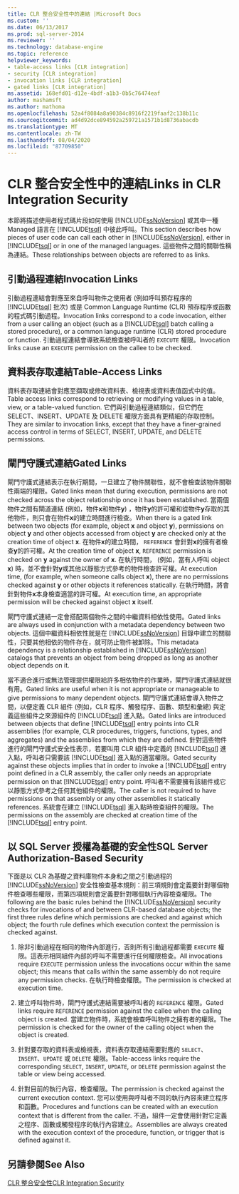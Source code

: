 ```yaml
---
title: CLR 整合安全性中的連結 |Microsoft Docs
ms.custom: ''
ms.date: 06/13/2017
ms.prod: sql-server-2014
ms.reviewer: ''
ms.technology: database-engine
ms.topic: reference
helpviewer_keywords:
- table-access links [CLR integration]
- security [CLR integration]
- invocation links [CLR integration]
- gated links [CLR integration]
ms.assetid: 168efd01-d12e-4bdf-a1b3-0b5c76474eaf
author: mashamsft
ms.author: mathoma
ms.openlocfilehash: 52a4f8084a8a90384c8916f2219faaf2c138b11c
ms.sourcegitcommit: ad4d92dce894592a259721a1571b1d8736abacdb
ms.translationtype: MT
ms.contentlocale: zh-TW
ms.lasthandoff: 08/04/2020
ms.locfileid: "87709850"
---
```

# <a name="links-in-clr-integration-security"></a><span data-ttu-id="3e2bb-102">CLR 整合安全性中的連結</span><span class="sxs-lookup"><span data-stu-id="3e2bb-102">Links in CLR Integration Security</span></span>
  <span data-ttu-id="3e2bb-103">本節將描述使用者程式碼片段如何使用 [!INCLUDE[ssNoVersion](../../includes/ssnoversion-md.md)] 或其中一種 Managed 語言在 [!INCLUDE[tsql](../../includes/tsql-md.md)] 中彼此呼叫。</span><span class="sxs-lookup"><span data-stu-id="3e2bb-103">This section describes how pieces of user code can call each other in [!INCLUDE[ssNoVersion](../../includes/ssnoversion-md.md)], either in [!INCLUDE[tsql](../../includes/tsql-md.md)] or in one of the managed languages.</span></span> <span data-ttu-id="3e2bb-104">這些物件之間的關聯性稱為連結。</span><span class="sxs-lookup"><span data-stu-id="3e2bb-104">These relationships between objects are referred to as links.</span></span>  
  
## <a name="invocation-links"></a><span data-ttu-id="3e2bb-105">引動過程連結</span><span class="sxs-lookup"><span data-stu-id="3e2bb-105">Invocation Links</span></span>  
 <span data-ttu-id="3e2bb-106">引動過程連結會對應至來自呼叫物件之使用者 (例如呼叫預存程序的 [!INCLUDE[tsql](../../includes/tsql-md.md)] 批次) 或是 Common Language Runtime (CLR) 預存程序或函數的程式碼引動過程。</span><span class="sxs-lookup"><span data-stu-id="3e2bb-106">Invocation links correspond to a code invocation, either from a user calling an object (such as a [!INCLUDE[tsql](../../includes/tsql-md.md)] batch calling a stored procedure), or a common language runtime (CLR) stored procedure or function.</span></span> <span data-ttu-id="3e2bb-107">引動過程連結會導致系統檢查被呼叫者的 `EXECUTE` 權限。</span><span class="sxs-lookup"><span data-stu-id="3e2bb-107">Invocation links cause an `EXECUTE` permission on the callee to be checked.</span></span>  
  
## <a name="table-access-links"></a><span data-ttu-id="3e2bb-108">資料表存取連結</span><span class="sxs-lookup"><span data-stu-id="3e2bb-108">Table-Access Links</span></span>  
 <span data-ttu-id="3e2bb-109">資料表存取連結會對應至擷取或修改資料表、檢視表或資料表值函式中的值。</span><span class="sxs-lookup"><span data-stu-id="3e2bb-109">Table access links correspond to retrieving or modifying values in a table, view, or a table-valued function.</span></span> <span data-ttu-id="3e2bb-110">它們與引動過程連結類似，但它們在 SELECT、INSERT、UPDATE 及 DELETE 權限方面具有更精細的存取控制。</span><span class="sxs-lookup"><span data-stu-id="3e2bb-110">They are similar to invocation links, except that they have a finer-grained access control in terms of SELECT, INSERT, UPDATE, and DELETE permissions.</span></span>  
  
## <a name="gated-links"></a><span data-ttu-id="3e2bb-111">閘門守護式連結</span><span class="sxs-lookup"><span data-stu-id="3e2bb-111">Gated Links</span></span>  
 <span data-ttu-id="3e2bb-112">閘門守護式連結表示在執行期間，一旦建立了物件關聯性，就不會檢查該物件關聯性兩端的權限。</span><span class="sxs-lookup"><span data-stu-id="3e2bb-112">Gated links mean that during execution, permissions are not checked across the object relationship once it has been established.</span></span> <span data-ttu-id="3e2bb-113">當兩個物件之間有閘道連結 (例如，物件**x**和物件**y**) ，物件**y**的許可權和從物件**y**存取的其他物件，則只會在物件**x**的建立時間進行檢查。</span><span class="sxs-lookup"><span data-stu-id="3e2bb-113">When there is a gated link between two objects (for example, object **x** and object **y**), permissions on object **y** and other objects accessed from object **y** are checked only at the creation time of object **x**.</span></span> <span data-ttu-id="3e2bb-114">在物件**x**的建立時間， `REFERENCE` 會針對**x**的擁有者檢查**y**的許可權。</span><span class="sxs-lookup"><span data-stu-id="3e2bb-114">At the creation time of object **x**, `REFERENCE` permission is checked on **y** against the owner of **x**.</span></span> <span data-ttu-id="3e2bb-115">在執行時間， (例如，當有人呼叫 object **x**) 時，並不會針對**y**或其他以靜態方式參考的物件檢查許可權。</span><span class="sxs-lookup"><span data-stu-id="3e2bb-115">At execution time, (for example, when someone calls object **x**), there are no permissions checked against **y** or other objects it references statically.</span></span> <span data-ttu-id="3e2bb-116">在執行時間，將會針對物件**x**本身檢查適當的許可權。</span><span class="sxs-lookup"><span data-stu-id="3e2bb-116">At execution time, an appropriate permission will be checked against object **x** itself.</span></span>  
  
 <span data-ttu-id="3e2bb-117">閘門守護式連結一定會搭配兩個物件之間的中繼資料相依性使用。</span><span class="sxs-lookup"><span data-stu-id="3e2bb-117">Gated links are always used in conjunction with a metadata dependency between two objects.</span></span> <span data-ttu-id="3e2bb-118">這個中繼資料相依性就是在 [!INCLUDE[ssNoVersion](../../includes/ssnoversion-md.md)] 目錄中建立的關聯性，只要其他相依的物件存在，就可防止物件被卸除。</span><span class="sxs-lookup"><span data-stu-id="3e2bb-118">This metadata dependency is a relationship established in [!INCLUDE[ssNoVersion](../../includes/ssnoversion-md.md)] catalogs that prevents an object from being dropped as long as another object depends on it.</span></span>  
  
 <span data-ttu-id="3e2bb-119">當不適合進行或無法管理提供權限給許多相依物件的作業時，閘門守護式連結就很有用。</span><span class="sxs-lookup"><span data-stu-id="3e2bb-119">Gated links are useful when it is not appropriate or manageable to give permissions to many dependent objects.</span></span> <span data-ttu-id="3e2bb-120">閘門守護式連結會導入物件之間，以便定義 CLR 組件 (例如，CLR 程序、觸發程序、函數、類型和彙總) 與定義這些組件之來源組件的 [!INCLUDE[tsql](../../includes/tsql-md.md)] 進入點。</span><span class="sxs-lookup"><span data-stu-id="3e2bb-120">Gated links are introduced between objects that define [!INCLUDE[tsql](../../includes/tsql-md.md)] entry points into CLR assemblies (for example, CLR procedures, triggers, functions, types, and aggregates) and the assemblies from which they are defined.</span></span> <span data-ttu-id="3e2bb-121">針對這些物件進行的閘門守護式安全性表示，若要叫用 CLR 組件中定義的 [!INCLUDE[tsql](../../includes/tsql-md.md)] 進入點，呼叫者只需要該 [!INCLUDE[tsql](../../includes/tsql-md.md)] 進入點的適當權限。</span><span class="sxs-lookup"><span data-stu-id="3e2bb-121">Gated security against these objects implies that in order to invoke a [!INCLUDE[tsql](../../includes/tsql-md.md)] entry point defined in a CLR assembly, the caller only needs an appropriate permission on that [!INCLUDE[tsql](../../includes/tsql-md.md)] entry point.</span></span> <span data-ttu-id="3e2bb-122">呼叫者不需要擁有該組件或它以靜態方式參考之任何其他組件的權限。</span><span class="sxs-lookup"><span data-stu-id="3e2bb-122">The caller is not required to have permissions on that assembly or any other assemblies it statically references.</span></span> <span data-ttu-id="3e2bb-123">系統會在建立 [!INCLUDE[tsql](../../includes/tsql-md.md)] 進入點時檢查組件的權限。</span><span class="sxs-lookup"><span data-stu-id="3e2bb-123">The permissions on the assembly are checked at creation time of the [!INCLUDE[tsql](../../includes/tsql-md.md)] entry point.</span></span>  
  
## <a name="sql-server-authorization-based-security"></a><span data-ttu-id="3e2bb-124">以 SQL Server 授權為基礎的安全性</span><span class="sxs-lookup"><span data-stu-id="3e2bb-124">SQL Server Authorization-Based Security</span></span>  
 <span data-ttu-id="3e2bb-125">下面是以 CLR 為基礎之資料庫物件本身和之間之引動過程的 [!INCLUDE[ssNoVersion](../../includes/ssnoversion-md.md)] 安全性檢查基本規則：前三項規則會定義要針對哪個物件檢查哪些權限，而第四項規則會定義要針對哪個執行內容檢查權限。</span><span class="sxs-lookup"><span data-stu-id="3e2bb-125">The following are the basic rules behind the [!INCLUDE[ssNoVersion](../../includes/ssnoversion-md.md)] security checks for invocations of and between CLR-based database objects; the first three rules define which permissions are checked and against which object; the fourth rule defines which execution context the permission is checked against.</span></span>  
  
1.  <span data-ttu-id="3e2bb-126">除非引動過程在相同的物件內部進行，否則所有引動過程都需要 `EXECUTE` 權限。這表示相同組件內部的呼叫不需要進行任何權限檢查。</span><span class="sxs-lookup"><span data-stu-id="3e2bb-126">All invocations require `EXECUTE` permission unless the invocations occur within the same object; this means that calls within the same assembly do not require any permission checks.</span></span> <span data-ttu-id="3e2bb-127">在執行時檢查權限。</span><span class="sxs-lookup"><span data-stu-id="3e2bb-127">The permission is checked at execution time.</span></span>  
  
2.  <span data-ttu-id="3e2bb-128">建立呼叫物件時，閘門守護式連結需要被呼叫者的 `REFERENCE` 權限。</span><span class="sxs-lookup"><span data-stu-id="3e2bb-128">Gated links require `REFERENCE` permission against the callee when the calling object is created.</span></span> <span data-ttu-id="3e2bb-129">當建立物件時，系統會檢查呼叫物件之擁有者的權限。</span><span class="sxs-lookup"><span data-stu-id="3e2bb-129">The permission is checked for the owner of the calling object when the object is created.</span></span>  
  
3.  <span data-ttu-id="3e2bb-130">針對要存取的資料表或檢視表，資料表存取連結需要對應的 `SELECT`、`INSERT`、`UPDATE` 或 `DELETE` 權限。</span><span class="sxs-lookup"><span data-stu-id="3e2bb-130">Table-access links require the corresponding `SELECT`, `INSERT`, `UPDATE`, or `DELETE` permission against the table or view being accessed.</span></span>  
  
4.  <span data-ttu-id="3e2bb-131">針對目前的執行內容，檢查權限。</span><span class="sxs-lookup"><span data-stu-id="3e2bb-131">The permission is checked against the current execution context.</span></span> <span data-ttu-id="3e2bb-132">您可以使用與呼叫者不同的執行內容來建立程序和函數。</span><span class="sxs-lookup"><span data-stu-id="3e2bb-132">Procedures and functions can be created with an execution context that is different from the caller.</span></span> <span data-ttu-id="3e2bb-133">不過，組件一定會使用針對它定義之程序、函數或觸發程序的執行內容建立。</span><span class="sxs-lookup"><span data-stu-id="3e2bb-133">Assemblies are always created with the execution context of the procedure, function, or trigger that is defined against it.</span></span>  
  
## <a name="see-also"></a><span data-ttu-id="3e2bb-134">另請參閱</span><span class="sxs-lookup"><span data-stu-id="3e2bb-134">See Also</span></span>  
 [<span data-ttu-id="3e2bb-135">CLR 整合安全性</span><span class="sxs-lookup"><span data-stu-id="3e2bb-135">CLR Integration Security</span></span>](../../relational-databases/clr-integration/security/clr-integration-security.md)  
  
  
